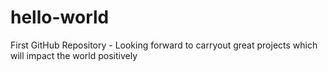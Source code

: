 # hello-world
First GitHub Repository - Looking forward to carryout great projects which will impact the world positively
